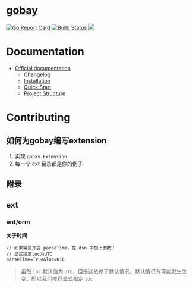 # [gobay](https://shanbay.github.io/gobay)
[![Go Report Card](https://goreportcard.com/badge/github.com/apocelipes/gobay)](https://goreportcard.com/report/github.com/shanbay/gobay)
[![Build Status](https://github.com/apocelipes/gobay/workflows/CI/badge.svg)](https://github.com/shanbay/gobay/actions)
[![](https://img.shields.io/:license-mit-blue.svg?style=flat-square)](https://shanbay.mit-license.org)

# Documentation

- [Official documentation](https://shanbay.github.io/gobay)
  - [Changelog](https://shanbay.github.io/gobay/#/CHANGELOG)
  - [Installation](https://shanbay.github.io/gobay/#/installation)
  - [Quick Start](https://shanbay.github.io/gobay/#/quickstart)
  - [Project Structure](https://shanbay.github.io/gobay/#/structure)

# Contributing

## 如何为gobay编写extension

1. 实现 `gobay.Extension`
2. 每一个 ext 目录都是你的例子

## 附录

## ext

### ent/orm

**关于时间**

```
// 如果需要开启 parseTime，在 dsn 中加上参数：
// 显式指定loc为UTC
parseTime=True&loc=UTC
```

> 虽然 `loc` 默认值为 `UTC`，但是这依赖于默认情况。默认情况有可能发生改变。所以我们推荐显式指定 `loc`
